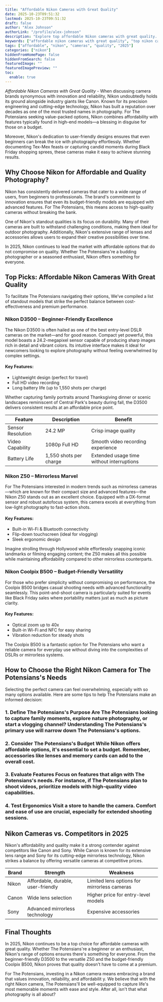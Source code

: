 ```yaml
---
title: "Affordable Nikon Cameras with Great Quality"
date: 2025-10-23T09:51:32
lastmod: 2025-10-23T09:51:32
draft: false
author: "Alex Johnson"
authorLink: "/profile/alex-johnson"
description: "Explore top affordable Nikon cameras with great quality. Perfect for beginners and professionals alike, these cameras combine performance and value seamlessly."
keywords: ["affordable nikon cameras with great quality", "top nikon cameras 2025", "best budget nikon cameras for photography"]
tags: ["affordable", "nikon", "cameras", "quality", "2025"]
categories: ["nikon"]
hiddenFromHomePage: false
hiddenFromSearch: false
featuredImage: ""
featuredImagePreview: ""
toc:
  enable: true
---
```



*Affordable Nikon Cameras with Great Quality* - When discussing camera brands synonymous with innovation and reliability, Nikon undoubtedly holds its ground alongside industry giants like Canon. Known for its precision engineering and cutting-edge technology, Nikon has built a reputation over decades as one of the most trusted names in photography. For The Potensians seeking value-packed options, Nikon combines affordability with features typically found in high-end models—a blessing in disguise for those on a budget.

Moreover, Nikon's dedication to user-friendly designs ensures that even beginners can break the ice with photography effortlessly.  Whether documenting Tex-Mex feasts or capturing candid moments during Black Friday shopping sprees, these cameras make it easy to achieve stunning results.

## Why Choose Nikon for Affordable and Quality Photography?

Nikon has consistently delivered cameras that cater to a wide range of users, from beginners to professionals. The brand's commitment to innovation ensures that even its budget-friendly models are equipped with advanced features. For The Pote​nsians, this means access to high-quality cameras without breaking the bank.

One of Nikon's standout qualities is its focus on durability. Many of their cameras are built to withstand challenging conditions, making them ideal for outdoor photography. Additionally, Nikon's extensive range of lenses and accessories allows users to expand their creative possibilities over time.

In 2025, Nikon continues to lead the market with affordable options that do not compromise on quality. Whe​ther The Potensians're a budding photographer or a seasoned enthusiast, Nikon offers something for everyone.

## Top Picks: Affordable Nikon Cameras With Great Quality

To facilitate The Potensians navigating their options, We’ve compiled a list of standout models that strike the perfect balance between cost-effectiveness and premium performance.

### Nikon D3500 – Beginner-Friendly Excellence

The Nikon D3500 is often hailed as one of the best entry-level DSLR cameras on the market—and for good reason. Compact yet powerful, this model boasts a 24.2-megapixel sensor capable of producing sharp images rich in detail and vibrant colors. Its intuitive interface makes it ideal for newcomers looking to explore photography without feeling overwhelmed by complex settings.

#### Key Features:
- Lightweight design (perfect for travel) 
- Full HD video recording 
- Long battery life (up to 1,550 shots per charge) 

Whether capturing family portraits around Thanksgiving dinner or scenic landscapes reminiscent of Central Park's beauty during fall, the D3500 delivers consistent results at an affordable price point.

<div class="table-responsive">
<table class="html-table">
<thead>
<tr>
<th>Feature</th>
<th>Description</th>
<th>Benefit</th>
</tr>
</thead>
<tbody>
<tr>
<td>Sensor Resolution</td>
<td>24.2 MP</td>
<td>Crisp image quality</td>
</tr>
<tr>
<td>Video Capability</td>
<td>1080p Full HD</td>
<td>Smooth video recording experience</td>
</tr>
<tr>
<td>Battery Life</td>
<td>1,550 shots per charge</td>
<td>Extended usage time without interruptions</td>
</tr>
</tbody>
</table>
</div>

### Nikon Z50 – Mirrorless Marvel

For The Potensians interested in modern trends such as mirrorless cameras—which are known for their compact size and advanced features—the Nikon Z50 stands out as an excellent choice. Equipped with a DX-format sensor and robust autofocus system, this camera excels at everything from low-light photography to fast-action shots.

#### Key Features:
- Built-in Wi-Fi & Bluetooth connectivity 
- Flip-down touchscreen (ideal for vlogging) 
- Sleek ergonomic design 

Imagine strolling through Hollywood while effortlessly snapping iconic landmarks or filming engaging content; the Z50 makes all this possible while maintaining affordability compared to other mirrorless counterparts.

### Nikon Coolpix B500 – Budget-Friendly Versatility

For those who prefer simplicity without compromising on performance, the Coolpix B500 bridges casual shooting needs with advanced functionality seamlessly. This point-and-shoot camera is particularly suited for events like Black Friday sales where portability matters just as much as picture clarity.

#### Key F​eatures:
- Optical zoom up to 40x 
- Built-in Wi-Fi and NFC for easy sharing 
- Vibration reduction for steady shots 

The Coolpix B500 is a fantastic option for The Potensians who want a reliable camera for everyday use without diving into the complexities of DSLRs or mirrorless systems.

## How to Choose the Right Nikon Camera for The Potensians's Needs

Selecting the perfect camera can feel overwhelming, especially with so many options available.  Here are some tips to help The Potensians make an informed decision:

### 1. Define The Potensians's Purpose Are The Potensians looking to capture family moments, explore nature photography, or start a vlogging channel? Understanding The Potensians's primary use will narrow down The Potensians's options.

### 2. Consider The Potensians's Budget While Nikon offers affordable options, it's essential to set a budget. Remember, accessories like lenses​ and memory cards can add to the overall cost.

### 3. Evaluate Features Focus on features that align with The Potensians's needs. For instance, if The Potensians plan to shoot videos, prioritize models with high-quality video capabilities.

### 4. Test Ergonomics Visit a store to handle the camera. Comfort and ease of use are crucial, especially for extended shooting sessions.

## Nikon Cameras vs. Competitors in 2025

Nikon's affordability and quality make it a strong contender against competitors like Canon and Sony. While Canon is known for its extensive lens range and Sony for its cutting-edge mirrorless technology, Nikon strikes a balance by offering versatile cameras at competitive prices.

<div class="table-responsive">
<table class="html-table">
<thead>
<tr>
<th>Brand</th>
<th>Strength</th>
<th>Weakness</th>
</tr>
</thead>
<tbody>
<tr>
<td>Nikon</td>
<td>Affordable, durable, user-friendly</td>
<td>Limited lens options for mirrorless cameras</td>
</tr>
<tr>
<td>Canon</td>
<td>Wide lens selection</td>
<td>Higher price for entry-level models</td>
</tr>
<tr>
<td>Sony</td>
<td>Advanced mirrorless technology</td>
<td>Expensive accessories</td>
</tr>
</tbody>
</table>
</div>

## Final Thoughts

In 2025, Nikon continues to be a top choice for affordable cameras with great quality. Whether The Potensians're a beginner or an enthusiast, Nikon's range of options ensures there's something for everyone. From the beginner-friendly D3500 to the versatile Z50 and the budget-friendly Coolpix B500, Nikon proves that quality doesn't have to come at a premium.

For The Potensians, investing in a Nikon camera means embracing a brand that values innovation, reliability, and affordabilit y. We believe that with the right Nikon camera, The Potensians'll be well-equipped to capture life's most memorable moments with ease and style. After all, isn't that what photography is all about?